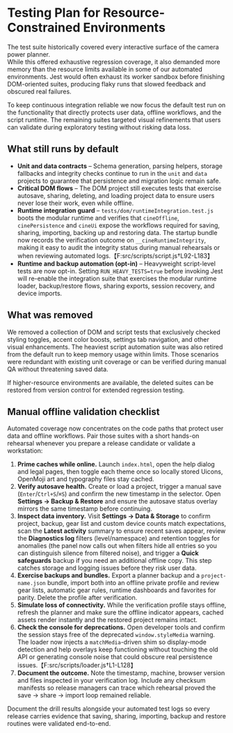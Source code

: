 # Testing Plan for Resource-Constrained Environments

The test suite historically covered every interactive surface of the camera power planner.  
While this offered exhaustive regression coverage, it also demanded more memory than the
resource limits available in some of our automated environments.  Jest would often exhaust
its worker sandbox before finishing DOM-oriented suites, producing flaky runs that slowed
feedback and obscured real failures.

To keep continuous integration reliable we now focus the default test run on the
functionality that directly protects user data, offline workflows, and the script runtime.
The remaining suites targeted visual refinements that users can validate during
exploratory testing without risking data loss.

## What still runs by default

* **Unit and data contracts** – Schema generation, parsing helpers, storage fallbacks and
  integrity checks continue to run in the `unit` and `data` projects to guarantee that
  persistence and migration logic remain safe.
* **Critical DOM flows** – The DOM project still executes tests that exercise
  autosave, sharing, deleting, and loading project data to ensure users never lose their
  work, even while offline.
* **Runtime integration guard** – `tests/dom/runtimeIntegration.test.js` boots the modular
  runtime and verifies that `cineOffline`, `cinePersistence` and `cineUi` expose the
  workflows required for saving, sharing, importing, backing up and restoring data.
  The startup bundle now records the verification outcome on
  `__cineRuntimeIntegrity`, making it easy to audit the integrity status during
  manual rehearsals or when reviewing automated logs.【F:src/scripts/script.js†L92-L183】
* **Runtime and backup automation (opt-in)** – Heavyweight script-level tests are now
  opt-in. Setting `RUN_HEAVY_TESTS=true` before invoking Jest will re-enable the
  integration suite that exercises the modular runtime loader, backup/restore flows,
  sharing exports, session recovery, and device imports.

## What was removed

We removed a collection of DOM and script tests that exclusively checked
styling toggles, accent color boosts, settings tab navigation, and other visual
enhancements.  The heaviest script automation suite was also retired from the
default run to keep memory usage within limits.  Those scenarios were redundant
with existing unit coverage or can be verified during manual QA without
threatening saved data.

If higher-resource environments are available, the deleted suites can be restored from
version control for extended regression testing.

## Manual offline validation checklist

Automated coverage now concentrates on the code paths that protect user data and
offline workflows. Pair those suites with a short hands-on rehearsal whenever
you prepare a release candidate or validate a workstation:

1. **Prime caches while online.** Launch `index.html`, open the help dialog and
   legal pages, then toggle each theme once so locally stored Uicons, OpenMoji
   art and typography files stay cached.
2. **Verify autosave health.** Create or load a project, trigger a manual save
   (`Enter`/`Ctrl+S`/`⌘S`) and confirm the new timestamp in the selector. Open
   **Settings → Backup & Restore** and ensure the autosave status overlay mirrors
   the same timestamp before continuing.
3. **Inspect data inventory.** Visit **Settings → Data & Storage** to confirm
   project, backup, gear list and custom device counts match expectations, scan
   the **Latest activity** summary to ensure recent saves appear, review the
   **Diagnostics log** filters (level/namespace) and retention toggles for
   anomalies (the panel now calls out when filters hide all entries so you can
   distinguish silence from filtered noise), and trigger a **Quick safeguards** backup if you need an
   additional offline copy. This step catches storage and logging issues before
   they risk user data.
4. **Exercise backups and bundles.** Export a planner backup and a
   `project-name.json` bundle, import both into an offline private profile and
   review gear lists, automatic gear rules, runtime dashboards and favorites for
   parity. Delete the profile after verification.
5. **Simulate loss of connectivity.** While the verification profile stays
   offline, refresh the planner and make sure the offline indicator appears,
   cached assets render instantly and the restored project remains intact.
6. **Check the console for deprecations.** Open developer tools and confirm
   the session stays free of the deprecated `window.styleMedia` warning. The
   loader now injects a `matchMedia`-driven shim so display-mode detection and
   help overlays keep functioning without touching the old API or generating
   console noise that could obscure real persistence issues.【F:src/scripts/loader.js†L1-L128】
7. **Document the outcome.** Note the timestamp, machine, browser version and
   files inspected in your verification log. Include any checksum manifests so
   release managers can trace which rehearsal proved the save → share → import
   loop remained reliable.

Document the drill results alongside your automated test logs so every release
carries evidence that saving, sharing, importing, backup and restore routines
were validated end-to-end.
